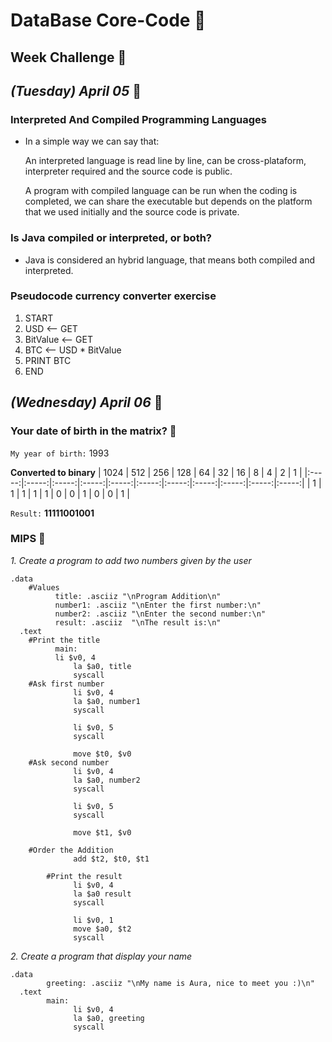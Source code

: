 # DataBase Core-Code 🚀
## Week Challenge 📅
## _(Tuesday) April 05_ 📢

### Interpreted And Compiled Programming Languages
- In a simple way we can say that:

   An interpreted language is read line by line, can be cross-plataform, interpreter required and the source code is public.

   A program with compiled language can be run when the coding is completed, we can share the executable but depends on the platform that we used initially and the source code is private.

### Is Java compiled or interpreted, or both?
- Java is considered an hybrid language, that means both compiled and interpreted.

### Pseudocode currency converter exercise
1. START
2. USD <-- GET 
3. BitValue <-- GET
4. BTC <-- USD * BitValue
5. PRINT BTC
6. END

## _(Wednesday) April 06_ 📢

### Your date of birth in the matrix? 💊
`My year of birth:` 1993   

**Converted to binary**
| 1024  |  512  |  256  |  128  |   64  |   32  |   16  |   8   |   4   |    2  |   1   |
|:-----:|:-----:|:-----:|:-----:|:-----:|:-----:|:-----:|:-----:|:-----:|:-----:|:-----:|
|   1   |   1   |   1   |   1   |   1   |   0   |   0   |   1   |   0   |   0   |   1   |

`Result:` **11111001001**

### MIPS 💾
_1. Create a program to add two numbers given by the user_
```assembly
.data   
	#Values   
	      title: .asciiz "\nProgram Addition\n"
	      number1: .asciiz "\nEnter the first number:\n"
	      number2: .asciiz "\nEnter the second number:\n"
	      result: .asciiz  "\nThe result is:\n" 
  .text
  	#Print the title
	      main:
	      li $v0, 4
              la $a0, title
              syscall
	#Ask first number
              li $v0, 4
              la $a0, number1
              syscall

              li $v0, 5
              syscall

              move $t0, $v0
	#Ask second number
              li $v0, 4
              la $a0, number2
              syscall

              li $v0, 5
              syscall

              move $t1, $v0
	
	#Order the Addition
              add $t2, $t0, $t1
        
        #Print the result 
              li $v0, 4
              la $a0 result
              syscall

              li $v0, 1
              move $a0, $t2
              syscall 
```

_2. Create a program that display your name_

```assembly
.data
        greeting: .asciiz "\nMy name is Aura, nice to meet you :)\n"
  .text
        main:
              li $v0, 4
              la $a0, greeting
              syscall 
```


